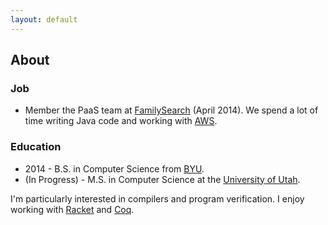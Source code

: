 ```yaml
---
layout: default
---
```


## About



### Job

* Member the PaaS team at [FamilySearch][1] (April 2014). We spend a lot of time writing Java code and working with [AWS][2].

### Education

* 2014 - B.S. in Computer Science from [BYU][4].
* (In Progress) - M.S. in Computer Science at the [University of Utah][5].

I'm particularly interested in compilers and program verification. I enjoy working with [Racket][6] and [Coq][7]. 

[1]: https://familysearch.org
[2]: https://aws.amazon.com/
[3]: http://www.haproxy.org/
[4]: https://byu.edu
[5]: https://utah.edu
[6]: https://racket-lang.org
[7]: https://coq.inria.fr

